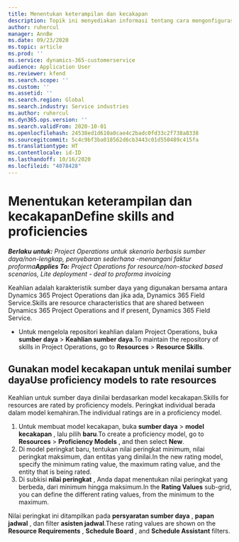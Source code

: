 ```yaml
---
title: Menentukan keterampilan dan kecakapan
description: Topik ini menyediakan informasi tentang cara mengonfigurasikan model kecakapan untuk menilai sumber daya.
author: ruhercul
manager: AnnBe
ms.date: 09/23/2020
ms.topic: article
ms.prod: ''
ms.service: dynamics-365-customerservice
audience: Application User
ms.reviewer: kfend
ms.search.scope: ''
ms.custom: ''
ms.assetid: ''
ms.search.region: Global
ms.search.industry: Service industries
ms.author: ruhercul
ms.dyn365.ops.version: ''
ms.search.validFrom: 2020-10-01
ms.openlocfilehash: 24538ed1d610a0cae4c2badc0fd33c2f738a8338
ms.sourcegitcommit: 5c4c9bf3ba018562d6cb3443c01d550489c415fa
ms.translationtype: HT
ms.contentlocale: id-ID
ms.lasthandoff: 10/16/2020
ms.locfileid: "4078428"
---
```

# <a name="define-skills-and-proficiencies"></a><span data-ttu-id="2328a-103">Menentukan keterampilan dan kecakapan</span><span class="sxs-lookup"><span data-stu-id="2328a-103">Define skills and proficiencies</span></span>

<span data-ttu-id="2328a-104">_**Berlaku untuk:** Project Operations untuk skenario berbasis sumber daya/non-lengkap, penyebaran sederhana -menangani faktur proforma_</span><span class="sxs-lookup"><span data-stu-id="2328a-104">_**Applies To:** Project Operations for resource/non-stocked based scenarios, Lite deployment - deal to proforma invoicing_</span></span>

<span data-ttu-id="2328a-105">Keahlian adalah karakteristik sumber daya yang digunakan bersama antara Dynamics 365 Project Operations dan jika ada, Dynamics 365 Field Service.</span><span class="sxs-lookup"><span data-stu-id="2328a-105">Skills are resource characteristics that are shared between Dynamics 365 Project Operations and if present, Dynamics 365 Field Service.</span></span> 

- <span data-ttu-id="2328a-106">Untuk mengelola repositori keahlian dalam Project Operations, buka **sumber daya** \> **Keahlian sumber daya**.</span><span class="sxs-lookup"><span data-stu-id="2328a-106">To maintain the repository of skills in Project Operations, go to **Resources** \> **Resource Skills**.</span></span> 

## <a name="use-proficiency-models-to-rate-resources"></a><span data-ttu-id="2328a-107">Gunakan model kecakapan untuk menilai sumber daya</span><span class="sxs-lookup"><span data-stu-id="2328a-107">Use proficiency models to rate resources</span></span>

<span data-ttu-id="2328a-108">Keahlian untuk sumber daya dinilai berdasarkan model kecakapan.</span><span class="sxs-lookup"><span data-stu-id="2328a-108">Skills for resources are rated by proficiency models.</span></span> <span data-ttu-id="2328a-109">Peringkat individual berada dalam model kemahiran.</span><span class="sxs-lookup"><span data-stu-id="2328a-109">The individual ratings are in a proficiency model.</span></span> 

1. <span data-ttu-id="2328a-110">Untuk membuat model kecakapan, buka **sumber daya** \> **model kecakapan** , lalu pilih **baru**.</span><span class="sxs-lookup"><span data-stu-id="2328a-110">To create a proficiency model, go to **Resources** \> **Proficiency Models** , and then select **New**.</span></span>
2. <span data-ttu-id="2328a-111">Di model peringkat baru, tentukan nilai peringkat minimum, nilai peringkat maksimum, dan entitas yang dinilai.</span><span class="sxs-lookup"><span data-stu-id="2328a-111">In the new rating model, specify the minimum rating value, the maximum rating value, and the entity that is being rated.</span></span>
3. <span data-ttu-id="2328a-112">Di subkisi **nilai peringkat** , Anda dapat menentukan nilai peringkat yang berbeda, dari minimum hingga maksimum.</span><span class="sxs-lookup"><span data-stu-id="2328a-112">In the **Rating Values** sub-grid, you can define the different rating values, from the minimum to the maximum.</span></span>


<span data-ttu-id="2328a-113">Nilai peringkat ini ditampilkan pada **persyaratan sumber daya** , **papan jadwal** , dan filter **asisten jadwal**.</span><span class="sxs-lookup"><span data-stu-id="2328a-113">These rating values are shown on the **Resource Requirements** , **Schedule Board** , and **Schedule Assistant** filters.</span></span>
